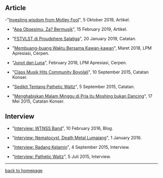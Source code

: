 ## Article

-"[Investing wisdom from Motley Fool](https://arsarsars.github.io/post/investing-wisdom-from-fool)", 5 Oktober 2019, Artikel.

- "[Apa Obsesimu, Za? Bermusik](https://arsarsars.github.io/post/apa-obsesimu-za-bermusik)", 15 February 2019, Artikel.

- "[FSTVLST di Proudphere Salatiga](https://arsarsars.github.io/post/fstvlst-di-proudphere-salatiga)", 20 January 2019, Catatan.

- "[Membuang-buang Waktu Bersama Kawan-kawan](http://www.lpmapresiasi.org/2018/03/membuang-buang-waktu-bersama-kawan-kawan.html)", Maret 2018, LPM Apresiasi, Cerpen.

- "[Junot dan Luna](http://www.lpmapresiasi.org/2018/02/junot-dan-luna.html)", February 2018, LPM Apresiasi, Cerpen.

- "[Class Musik Hits Community Boyolali](arsarsars.github.io/post/class-music-hits-boyolali)", 10 September 2015, Catatan Konser.

- "[Sedikit Tentang Pathetic Waltz](arsarsars.github.io/post/sedikit-tentang-pathetic-waltz)", 5 September 2015, Catatan.

- "[Menghabiskan Malam Minggu di Pria itu Moshing bukan Dancing](arsarsars.github.io/post/pria-itu-moshing-bukan-dancing)", 17 Mei 2015, Catatan Konser.

## Interview

- "[Interview: WTNSS Band](arsarsars.github.io/post/interview-wtnss)", 10 February 2016, Blog.

- "[Interview: Nematocyst, Death Metal Lumajang](https://arsarsars.github.io/post/interview-nematocyst)", 1 January 2016.

- "[Interview: Radang Kelamin](arsarsars.github.io/post/dzaoent-radang-kelamin)", 4 September 2015, Interview.

- "[Interview: Pathetic Waltz](https://arsarsars.github.io/post/interview-pathetic-waltz)", 5 Juli 2015, Interview.

___

[back to homepage](https://arsarsars.github.io)

 
